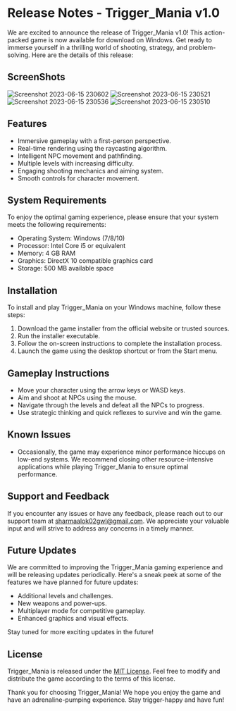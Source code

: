 # Release Notes - Trigger_Mania v1.0

We are excited to announce the release of Trigger_Mania v1.0! This action-packed game is now available for download on Windows. Get ready to immerse yourself in a thrilling world of shooting, strategy, and problem-solving. Here are the details of this release:



## ScreenShots
![Screenshot 2023-06-15 230602](https://github.com/Alok-2002/Tigger-Mania-Windows-Release/assets/93814546/93db9b0f-7254-4220-be7d-a6f5b0ea7b7f)
![Screenshot 2023-06-15 230521](https://github.com/Alok-2002/Tigger-Mania-Windows-Release/assets/93814546/21be57df-bfd6-4b4b-bac1-ca9b470100e2)
![Screenshot 2023-06-15 230536](https://github.com/Alok-2002/Tigger-Mania-Windows-Release/assets/93814546/258af660-9c27-4033-a8c4-ebf3d1290e0b)
![Screenshot 2023-06-15 230510](https://github.com/Alok-2002/Tigger-Mania-Windows-Release/assets/93814546/4a0a9846-0f4e-430f-828e-de95baede99b)





## Features
- Immersive gameplay with a first-person perspective.
- Real-time rendering using the raycasting algorithm.
- Intelligent NPC movement and pathfinding.
- Multiple levels with increasing difficulty.
- Engaging shooting mechanics and aiming system.
- Smooth controls for character movement.


## System Requirements
To enjoy the optimal gaming experience, please ensure that your system meets the following requirements:
- Operating System: Windows (7/8/10)
- Processor: Intel Core i5 or equivalent
- Memory: 4 GB RAM
- Graphics: DirectX 10 compatible graphics card
- Storage: 500 MB available space

## Installation
To install and play Trigger_Mania on your Windows machine, follow these steps:

1. Download the game installer from the official website or trusted sources.
2. Run the installer executable.
3. Follow the on-screen instructions to complete the installation process.
4. Launch the game using the desktop shortcut or from the Start menu.

## Gameplay Instructions
- Move your character using the arrow keys or WASD keys.
- Aim and shoot at NPCs using the mouse.
- Navigate through the levels and defeat all the NPCs to progress.
- Use strategic thinking and quick reflexes to survive and win the game.

## Known Issues
- Occasionally, the game may experience minor performance hiccups on low-end systems. We recommend closing other resource-intensive applications while playing Trigger_Mania to ensure optimal performance.

## Support and Feedback
If you encounter any issues or have any feedback, please reach out to our support team at [sharmaalok02gwl@gmail.com](mailto:sharmaalok02gwl@gmail.com). We appreciate your valuable input and will strive to address any concerns in a timely manner.

## Future Updates
We are committed to improving the Trigger_Mania gaming experience and will be releasing updates periodically. Here's a sneak peek at some of the features we have planned for future updates:
- Additional levels and challenges.
- New weapons and power-ups.
- Multiplayer mode for competitive gameplay.
- Enhanced graphics and visual effects.

Stay tuned for more exciting updates in the future!

## License
Trigger_Mania is released under the [MIT License](LICENSE). Feel free to modify and distribute the game according to the terms of this license.

Thank you for choosing Trigger_Mania! We hope you enjoy the game and have an adrenaline-pumping experience. Stay trigger-happy and have fun!
